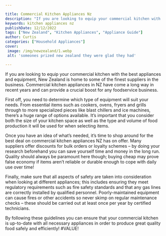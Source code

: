 ```yaml
---

title: Commercial Kitchen Appliances Nz
description: "If you are looking to equip your commercial kitchen with the best appliances and equipment, New Zealand is home to some of the fin...get more info"
keywords: kitchen appliances nz
publishDate: 12/12/2022
tags: ["New Zealand", "Kitchen Appliances", "Appliance Guide"]
author: Curtis
categories: ["Household Appliances"]
cover: 
 image: /img/newzealand/1.webp
 alt: 'someones prized new zealand they were glad they had'

---
```


If you are looking to equip your commercial kitchen with the best appliances and equipment, New Zealand is home to some of the finest suppliers in the business. Commercial kitchen appliances in NZ have come a long way in recent years and can provide a crucial boost for any foodservice business.

First off, you need to determine which type of equipment will suit your needs. From essential items such as cookers, ovens, fryers and grills through to more specialized pieces like blast chillers and ice machines, there’s a huge range of options available. It’s important that you consider both the size of your kitchen space as well as the type and volume of food production it will be used for when selecting items. 

Once you have an idea of what’s needed, it’s time to shop around for the best deal on commercial kitchen appliances NZ has on offer. Many suppliers offer discounts for bulk orders or loyalty schemes – by doing your research beforehand you can save yourself time and money in the long run. Quality should always be paramount here though; buying cheap may prove false economy if items aren’t reliable or durable enough to cope with daily use over time! 

Finally, make sure that all aspects of safety are taken into consideration when looking at different appliances; this includes ensuring they meet regulatory requirements such as fire safety standards and that any gas lines are correctly installed by qualified personnel. Poorly-maintained equipment can cause fires or other accidents so never skimp on regular maintenance checks – these should be carried out at least once per year by certified technicians. 

By following these guidelines you can ensure that your commercial kitchen is up-to-date with all necessary appliances in order to produce great quality food safely and efficiently!
#VALUE!
